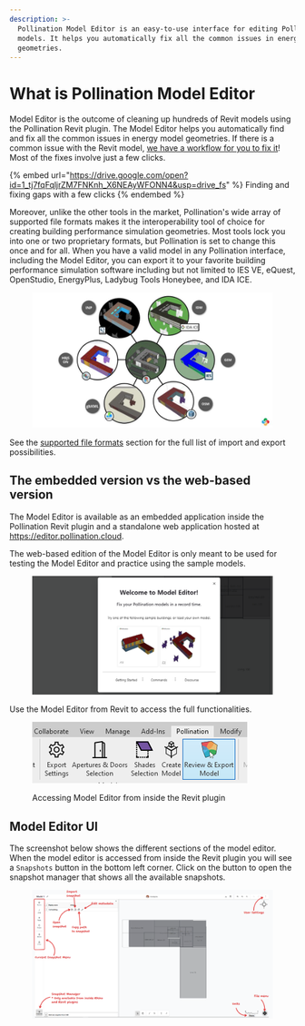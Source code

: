 ```yaml
---
description: >-
  Pollination Model Editor is an easy-to-use interface for editing Pollination
  models. It helps you automatically fix all the common issues in energy model
  geometries.
---
```


# What is Pollination Model Editor

Model Editor is the outcome of cleaning up hundreds of Revit models using the Pollination Revit plugin. The Model Editor helps you automatically find and fix all the common issues in energy model geometries. If there is a common issue with the Revit model, [we have a workflow for you to fix it](workflows.md)! Most of the fixes involve just a few clicks.

{% embed url="https://drive.google.com/open?id=1_tj7fqFqljrZM7FNKnh_X6NEAyWFONN4&usp=drive_fs" %}
Finding and fixing gaps with a few clicks
{% endembed %}

Moreover, unlike the other tools in the market, Pollination's wide array of supported file formats makes it the interoperability tool of choice for creating building performance simulation geometries. Most tools lock you into one or two proprietary formats, but Pollination is set to change this once and for all. When you have a valid model in any Pollination interface, including the Model Editor, you can export it to your favorite building performance simulation software including but not limited to IES VE, eQuest, OpenStudio, EnergyPlus, Ladybug Tools Honeybee, and IDA ICE.

<figure><img src="../.gitbook/assets/Pollination Model Editor - 2024 .jpg" alt="" width="563"><figcaption></figcaption></figure>

See the [supported file formats](supported-file-formats/) section for the full list of import and export possibilities.

## The embedded version vs the web-based version

The Model Editor is available as an embedded application inside the Pollination Revit plugin and a standalone web application hosted at https://editor.pollination.cloud.

The web-based edition of the Model Editor is only meant to be used for testing the Model Editor and practice using the sample models.

<figure><img src="../.gitbook/assets/image (2) (1) (1) (1).png" alt="" width="563"><figcaption></figcaption></figure>

Use the Model Editor from Revit to access the full functionalities.

<figure><img src="../.gitbook/assets/image (169).png" alt=""><figcaption><p>Accessing Model Editor from inside the Revit plugin</p></figcaption></figure>

## Model Editor UI

The screenshot below shows the different sections of the model editor. When the model editor is accessed from inside the Revit plugin you will see a `Snapshots` button in the bottom left corner. Click on the button to open the snapshot manager that shows all the available snapshots.

<figure><img src="../.gitbook/assets/image (1) (1) (1) (1).png" alt=""><figcaption></figcaption></figure>
